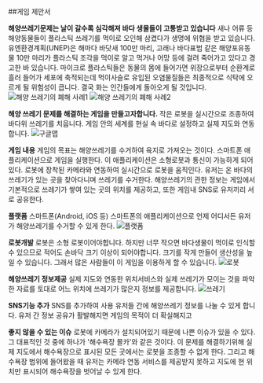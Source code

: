 ##게임 제안서

**해양쓰레기문제는 날이 갈수록 심각해져 바다 생물들이 고통받고 있습니다**
새나 어류 등 해양동물들이 플라스틱 쓰레기를 먹이로 오인해 삼켰다가 생명에 위협을 받고 있습니다. 유엔환경계획(UNEP)은 해마다 바닷새 100만 마리, 고래나 바다표범 같은 해양포유동물 10만 마리가 플라스틱 조각을 먹이로 알고 먹거나 어망 등에 걸려
죽어가고 있다고 경고한 바 있습니다.
마이크로 플라스틱들은 동물의 몸에 들어가면 위장으로부터 순환계로 흘러 들어가 세포에 축적되는데 먹이사슬로 유입된 오염물질들은 최종적으로 식탁에 오르게 될 위험성이 큽니다. 결국 화는 인간들에게 돌아오게 될 것입니다.
![해양 쓰레기의 폐해 사례1](http://www.lumenjo.com/xe/files/attach/images/90/235/031/t02.jpg)
![해양 쓰레기의 폐해 사례2](http://www.lumenjo.com/xe/files/attach/images/90/235/031/t05.jpg)


**해양 쓰레기 문제를 해결하는 게임을 만들고자합니다.**
작은 로봇을 실시간으로 조종하여 바다위 쓰레기를 치웁니다.
게임 안의 세계를 현실 속 바다로 설정하고 실제 지도와 연동합니다.
![구글맵](http://cfile220.uf.daum.net/R400x0/247F403453674BD133792F)

**게임 내용**
게임의 목표는 해양쓰레기를 수거하여 육지로 가져오는 것이다.
스마트폰 애플리케이션으로 게임을 실행한다. 이 애플리케이션은 소형로봇과 통신이 가능하게 되어있다. 로봇에 장착된 카메라와 연동하여 실시간으로 로봇을 움직인다. 유저는 온 바다의 쓰레기가 있는 곳을 찾아다니며 쓰레기를 수거한다. 해양쓰레기의 관한 정보는 게임에서 기본적으로 쓰레기가 쌓여 있는 곳의 위치를 제공하고, 또한 게임내 SNS로 유저끼리 서로 공유한다.

**플랫폼**
스마트폰(Android, iOS 등)
스마트폰의 애플리케이션으로 언제 어디서든 유저가 해양쓰레기를 수거할 수 있게 한다.
![플랫폼](http://4.bp.blogspot.com/-g6YhsJVLvjw/Uno1KLuiMOI/AAAAAAAAADs/vVFckQE8a8M/s1600/Windows_Phone_iPhone_Android.png)

**로봇개발**
 로봇은 소형 로봇이어야합니다. 하지만 너무 작으면 바다생물이 먹이로 인식할 수 있으므로 적어도 손바닥 크기 이상이 되어야합니다.
크기를 작게 만들어 생산성을 높일 수 있습니다. 그래서 많은 사람들이 이 게임을 이용하게 할 수 있습니다.
![로봇](http://mdb.dcb.or.kr/files/board_mdb/3nd_b_01_2.jpg)

**해양쓰레기 정보제공**
 실제 지도와 연동한 위치서비스와 실제 쓰레기가 모이는 것을 파악한 자료를 토대로 어느 위치에 쓰레기가 많은지 정보를 제공합니다.
![쓰레기](http://www.lumenjo.com/xe/files/attach/images/90/235/031/m28.gif)

**SNS기능 추가**
SNS를 추가하여 사용 유저들 간에 해양쓰레기 정보를 나눌 수 있게 합니다. 유저 간 정보 공유가 활발해지면 게임의 목적이 더 확실해지고 

**좋지 않을 수 있는 이슈**
 로봇에 카메라가 설치되어있기 때문에 나쁜 이슈가 있을 수 있다. 그 대표적인 것 중에 하나가 '해수욕장 몰카'와 같은 것이다. 이 문제를 해결하기위해 실제 지도에서 해수욕장으로 표시된 모든 곳에서는 로봇을 조종할 수 없게 한다. 그리고 해수욕장 범위에 들어왔을 때 유저는 카메라 연동 서비스를 제공받지 못하고 지도에 현 위치만 표시되어 해수욕장을 벗어날 수 있게 한다.
